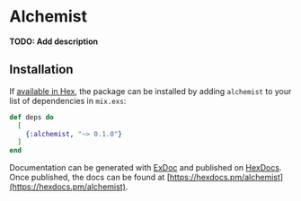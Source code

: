 # Alchemist

**TODO: Add description**

## Installation

If [available in Hex](https://hex.pm/docs/publish), the package can be installed
by adding `alchemist` to your list of dependencies in `mix.exs`:

```elixir
def deps do
  [
    {:alchemist, "~> 0.1.0"}
  ]
end
```

Documentation can be generated with [ExDoc](https://github.com/elixir-lang/ex_doc)
and published on [HexDocs](https://hexdocs.pm). Once published, the docs can
be found at [https://hexdocs.pm/alchemist](https://hexdocs.pm/alchemist).

